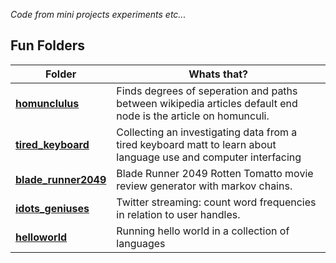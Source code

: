 *Code from mini projects experiments etc...*

## Fun Folders

| Folder | Whats that? |
| ---|---|
| [**homunclulus**](homunclulus/) | Finds degrees of seperation and paths between wikipedia articles default end node is the article on homunculi. |
| [**tired_keyboard**](tired_keyboard/keyusage.ipynb) | Collecting an investigating data from a tired keyboard matt to learn about language use and computer interfacing |
| [**blade_runner2049**](blade_runner2049/) | Blade Runner 2049 Rotten Tomatto movie review generator with markov chains. |
| [**idots_geniuses**](idots_geniuses/) | Twitter streaming: count word frequencies in relation to user handles. |
| [**helloworld**](helloworld/) | Running hello world in a collection of languages |